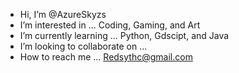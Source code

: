 -  Hi, I’m @AzureSkyzs
-  I’m interested in ... Coding, Gaming, and Art
-  I’m currently learning ... Python, Gdscipt, and Java
-  I’m looking to collaborate on ...
-  How to reach me ... Redsythc@gmail.com

<!---
AzureSkyzs/AzureSkyzs is a ✨ special ✨ repository because its `README.md` (this file) appears on your GitHub profile.
You can click the Preview link to take a look at your changes.
--->

